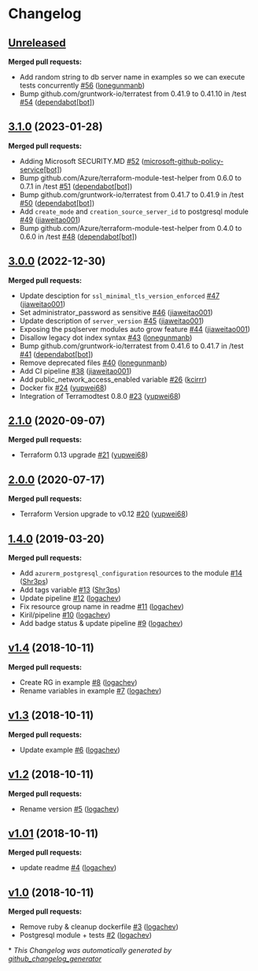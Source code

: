 # Changelog

## [Unreleased](https://github.com/Azure/terraform-azurerm-postgresql/tree/HEAD)

**Merged pull requests:**

- Add random string to db server name in examples so we can execute tests concurrently [\#56](https://github.com/Azure/terraform-azurerm-postgresql/pull/56) ([lonegunmanb](https://github.com/lonegunmanb))
- Bump github.com/gruntwork-io/terratest from 0.41.9 to 0.41.10 in /test [\#54](https://github.com/Azure/terraform-azurerm-postgresql/pull/54) ([dependabot[bot]](https://github.com/apps/dependabot))

## [3.1.0](https://github.com/Azure/terraform-azurerm-postgresql/tree/3.1.0) (2023-01-28)

**Merged pull requests:**

- Adding Microsoft SECURITY.MD [\#52](https://github.com/Azure/terraform-azurerm-postgresql/pull/52) ([microsoft-github-policy-service[bot]](https://github.com/apps/microsoft-github-policy-service))
- Bump github.com/Azure/terraform-module-test-helper from 0.6.0 to 0.7.1 in /test [\#51](https://github.com/Azure/terraform-azurerm-postgresql/pull/51) ([dependabot[bot]](https://github.com/apps/dependabot))
- Bump github.com/gruntwork-io/terratest from 0.41.7 to 0.41.9 in /test [\#50](https://github.com/Azure/terraform-azurerm-postgresql/pull/50) ([dependabot[bot]](https://github.com/apps/dependabot))
- Add `create_mode` and `creation_source_server_id` to postgresql module [\#49](https://github.com/Azure/terraform-azurerm-postgresql/pull/49) ([jiaweitao001](https://github.com/jiaweitao001))
- Bump github.com/Azure/terraform-module-test-helper from 0.4.0 to 0.6.0 in /test [\#48](https://github.com/Azure/terraform-azurerm-postgresql/pull/48) ([dependabot[bot]](https://github.com/apps/dependabot))

## [3.0.0](https://github.com/Azure/terraform-azurerm-postgresql/tree/3.0.0) (2022-12-30)

**Merged pull requests:**

- Update desciption for `ssl_minimal_tls_version_enforced` [\#47](https://github.com/Azure/terraform-azurerm-postgresql/pull/47) ([jiaweitao001](https://github.com/jiaweitao001))
- Set administrator\_password as sensitive [\#46](https://github.com/Azure/terraform-azurerm-postgresql/pull/46) ([jiaweitao001](https://github.com/jiaweitao001))
- Update description of `server_version` [\#45](https://github.com/Azure/terraform-azurerm-postgresql/pull/45) ([jiaweitao001](https://github.com/jiaweitao001))
- Exposing the psqlserver modules auto grow feature [\#44](https://github.com/Azure/terraform-azurerm-postgresql/pull/44) ([jiaweitao001](https://github.com/jiaweitao001))
- Disallow legacy dot index syntax [\#43](https://github.com/Azure/terraform-azurerm-postgresql/pull/43) ([lonegunmanb](https://github.com/lonegunmanb))
- Bump github.com/gruntwork-io/terratest from 0.41.6 to 0.41.7 in /test [\#41](https://github.com/Azure/terraform-azurerm-postgresql/pull/41) ([dependabot[bot]](https://github.com/apps/dependabot))
- Remove deprecated files [\#40](https://github.com/Azure/terraform-azurerm-postgresql/pull/40) ([lonegunmanb](https://github.com/lonegunmanb))
- Add CI pipeline [\#38](https://github.com/Azure/terraform-azurerm-postgresql/pull/38) ([jiaweitao001](https://github.com/jiaweitao001))
- Add public\_network\_access\_enabled variable [\#26](https://github.com/Azure/terraform-azurerm-postgresql/pull/26) ([kcirrr](https://github.com/kcirrr))
- Docker fix [\#24](https://github.com/Azure/terraform-azurerm-postgresql/pull/24) ([yupwei68](https://github.com/yupwei68))
- Integration of Terramodtest 0.8.0 [\#23](https://github.com/Azure/terraform-azurerm-postgresql/pull/23) ([yupwei68](https://github.com/yupwei68))

## [2.1.0](https://github.com/Azure/terraform-azurerm-postgresql/tree/2.1.0) (2020-09-07)

**Merged pull requests:**

- Terraform 0.13 upgrade [\#21](https://github.com/Azure/terraform-azurerm-postgresql/pull/21) ([yupwei68](https://github.com/yupwei68))

## [2.0.0](https://github.com/Azure/terraform-azurerm-postgresql/tree/2.0.0) (2020-07-17)

**Merged pull requests:**

- Terraform Version upgrade to v0.12 [\#20](https://github.com/Azure/terraform-azurerm-postgresql/pull/20) ([yupwei68](https://github.com/yupwei68))

## [1.4.0](https://github.com/Azure/terraform-azurerm-postgresql/tree/1.4.0) (2019-03-20)

**Merged pull requests:**

- Add `azurerm_postgresql_configuration` resources to the module [\#14](https://github.com/Azure/terraform-azurerm-postgresql/pull/14) ([Shr3ps](https://github.com/Shr3ps))
- Add tags variable [\#13](https://github.com/Azure/terraform-azurerm-postgresql/pull/13) ([Shr3ps](https://github.com/Shr3ps))
- Update pipeline [\#12](https://github.com/Azure/terraform-azurerm-postgresql/pull/12) ([logachev](https://github.com/logachev))
- Fix resource group name in readme [\#11](https://github.com/Azure/terraform-azurerm-postgresql/pull/11) ([logachev](https://github.com/logachev))
- Kiril/pipeline [\#10](https://github.com/Azure/terraform-azurerm-postgresql/pull/10) ([logachev](https://github.com/logachev))
- Add badge status & update pipeline [\#9](https://github.com/Azure/terraform-azurerm-postgresql/pull/9) ([logachev](https://github.com/logachev))

## [v1.4](https://github.com/Azure/terraform-azurerm-postgresql/tree/v1.4) (2018-10-11)

**Merged pull requests:**

- Create RG in example [\#8](https://github.com/Azure/terraform-azurerm-postgresql/pull/8) ([logachev](https://github.com/logachev))
- Rename variables in example [\#7](https://github.com/Azure/terraform-azurerm-postgresql/pull/7) ([logachev](https://github.com/logachev))

## [v1.3](https://github.com/Azure/terraform-azurerm-postgresql/tree/v1.3) (2018-10-11)

**Merged pull requests:**

- Update example [\#6](https://github.com/Azure/terraform-azurerm-postgresql/pull/6) ([logachev](https://github.com/logachev))

## [v1.2](https://github.com/Azure/terraform-azurerm-postgresql/tree/v1.2) (2018-10-11)

**Merged pull requests:**

- Rename version [\#5](https://github.com/Azure/terraform-azurerm-postgresql/pull/5) ([logachev](https://github.com/logachev))

## [v1.01](https://github.com/Azure/terraform-azurerm-postgresql/tree/v1.01) (2018-10-11)

**Merged pull requests:**

- update readme [\#4](https://github.com/Azure/terraform-azurerm-postgresql/pull/4) ([logachev](https://github.com/logachev))

## [v1.0](https://github.com/Azure/terraform-azurerm-postgresql/tree/v1.0) (2018-10-11)

**Merged pull requests:**

-  Remove ruby & cleanup dockerfile [\#3](https://github.com/Azure/terraform-azurerm-postgresql/pull/3) ([logachev](https://github.com/logachev))
- Postgresql module + tests [\#2](https://github.com/Azure/terraform-azurerm-postgresql/pull/2) ([logachev](https://github.com/logachev))



\* *This Changelog was automatically generated by [github_changelog_generator](https://github.com/github-changelog-generator/github-changelog-generator)*
